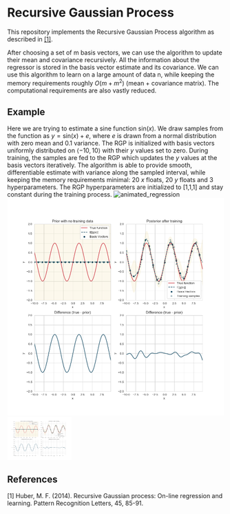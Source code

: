 # Recursive Gaussian Process
This repository implements the Recursive Gaussian Process algorithm as described in [[1]](#1).

After choosing a set of m basis vectors, we can use the algorithm to update their mean and covariance recursively. 
All the information about the regressor is stored in the basis vector estimate and its covariance. 
We can use this algorithm to learn on a large amount of data n, while keeping the memory requirements roughly $O(m + m^2)$ (mean + covariance matrix). 
The computational requirements are also vastly reduced.


## Example
Here we are trying to estimate a sine function $\text{sin}(x)$. We draw samples from the function as $y=\text{sin}(x)+e$, where $e$ is drawn from a normal distribution with zero mean and 0.1 variance. The RGP is initialized with basis vectors uniformly distributed on $\left<-10,10\right>$ with their $y$ values set to zero. During training, the samples are fed to the RGP which updates the $y$ values at the basis vectors iteratively. The algorithm is able to provide smooth, differentiable estimate with variance along the sampled interval, while keeping the memory requirements minimal: 20 $x$ floats, 20 $y$ floats and 3 hyperparameters. The RGP hyperparameters are initialized to [1,1,1] and stay constant during the training process.
![animated_regression](/tree/master/img/regression.gif)
![before_after](/img/regression_comparisson.png)
<img src="/img/regression_comparisson.png" width="150" height="100">
## References
<a id="1">[1]</a> 
Huber, M. F. (2014). Recursive Gaussian process: On-line regression and learning. Pattern Recognition Letters, 45, 85-91.
